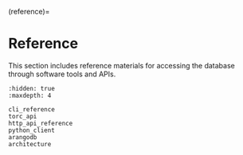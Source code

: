 (reference)=

# Reference

This section includes reference materials for accessing the database through software tools and
APIs.

```{toctree}
:hidden: true
:maxdepth: 4

cli_reference
torc_api
http_api_reference
python_client
arangodb
architecture
```
